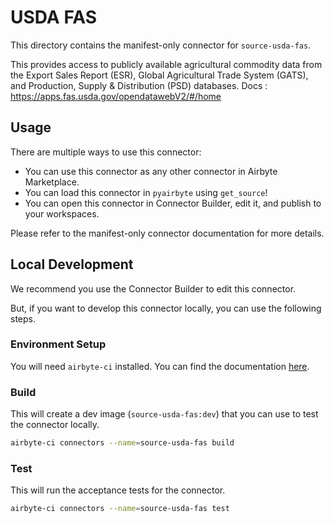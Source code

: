 # USDA FAS
This directory contains the manifest-only connector for `source-usda-fas`.

This provides access to publicly available agricultural commodity data from the Export Sales Report (ESR), Global Agricultural Trade System (GATS), and Production, Supply &amp; Distribution (PSD) databases.
Docs : https://apps.fas.usda.gov/opendatawebV2/#/home

## Usage
There are multiple ways to use this connector:
- You can use this connector as any other connector in Airbyte Marketplace.
- You can load this connector in `pyairbyte` using `get_source`!
- You can open this connector in Connector Builder, edit it, and publish to your workspaces.

Please refer to the manifest-only connector documentation for more details.

## Local Development
We recommend you use the Connector Builder to edit this connector.

But, if you want to develop this connector locally, you can use the following steps.

### Environment Setup
You will need `airbyte-ci` installed. You can find the documentation [here](airbyte-ci).

### Build
This will create a dev image (`source-usda-fas:dev`) that you can use to test the connector locally.
```bash
airbyte-ci connectors --name=source-usda-fas build
```

### Test
This will run the acceptance tests for the connector.
```bash
airbyte-ci connectors --name=source-usda-fas test
```

